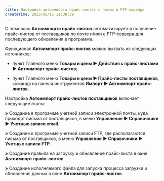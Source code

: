 ```yaml
---
title: Настройка автоимпорта прайс-листов с почты и FTP-сервера
createTime: 2025/05/15 11:38:39
---
```

С помощью **Автоимпорта прайс-листов** автоматизируется получение прайс-листов от поставщиков по почте и/или с FTP-сервера для последующего обновления в программе.

Функционал **Автоимпорт прайс-листов** можно вызвать из следующих источников:

- пункт Главного меню **Товары и цены ► Действия с прайс-листами ► Автоимпорт прайс-листов**;

- пункт Главного меню **Товары и цены ► Прайс-листы поставщиков**, команда на панели инструментов **Импорт ► Автоимпорт прайс-листов**.

Настройка **Автоимпорт прайс-листов поставщиков** включает следующие этапы:

**»** Создание в программе учетной записи электронной почты, куда приходят письма от поставщиков, в меню **Управление** **► Справочники ► Учетные записи email**.

**»** Создание в программе учетной записи FTP, где располагаются письма от поставщиков, в меню **Управление** **► Справочники ► Учетные записи FTP**.

**»** Создание правила на загрузку и обновление прайс-листа в окне **Автоимпорт прайс-листов**.

**»** Создание исполняемого файла для запуска процесса загрузки и обновления данных в окне **Автоимпорт прайс-листов**.